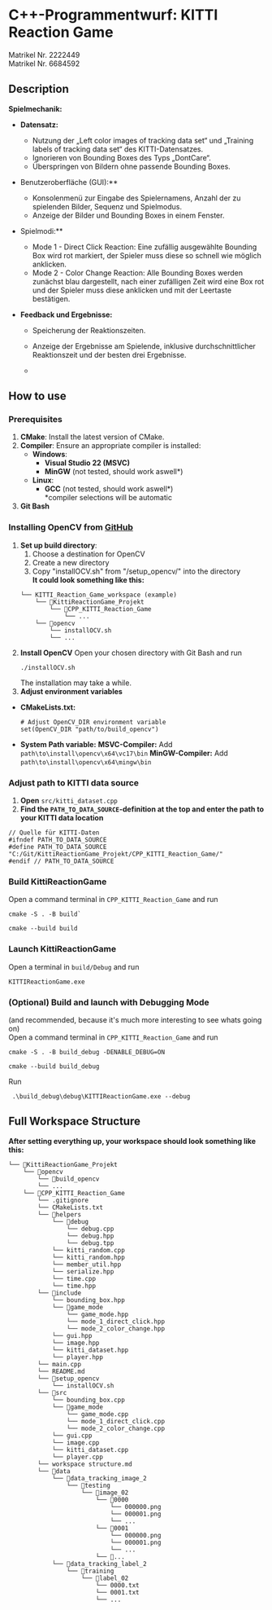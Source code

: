 # C++-Programmentwurf: KITTI Reaction Game
Matrikel Nr. 2222449
<br>
Matrikel Nr. 6684592

## Description
**Spielmechanik:**
- **Datensatz:**
  - Nutzung der „Left color images of tracking data set“ und „Training labels of tracking data set“ des KITTI-Datensatzes.
  - Ignorieren von Bounding Boxes des Typs „DontCare“.
  - Überspringen von Bildern ohne passende Bounding Boxes.

- Benutzeroberfläche (GUI):**
  - Konsolenmenü zur Eingabe des Spielernamens, Anzahl der zu spielenden Bilder, Sequenz und Spielmodus.
  - Anzeige der Bilder und Bounding Boxes in einem Fenster.

- Spielmodi:**
  - Mode 1 - Direct Click Reaction: Eine zufällig ausgewählte Bounding Box wird rot markiert, der Spieler muss diese so schnell wie möglich anklicken.
  - Mode 2 - Color Change Reaction: Alle Bounding Boxes werden zunächst blau dargestellt, nach einer zufälligen Zeit wird eine Box rot und der Spieler muss diese anklicken und mit der Leertaste bestätigen.

- **Feedback und Ergebnisse:**
  - Speicherung der Reaktionszeiten.
  - Anzeige der Ergebnisse am Spielende, inklusive durchschnittlicher Reaktionszeit und der besten drei Ergebnisse.
 
  - 
## How to use
### Prerequisites
1. **CMake**: Install the latest version of CMake.
2. **Compiler**: Ensure an appropriate compiler is installed:
   - **Windows**: 
     - **Visual Studio 22 (MSVC)** 
     - **MinGW** (not tested, should work aswell*)
   - **Linux**:
     - **GCC** (not tested, should work aswell*)
<br>*compiler selections will be automatic
1. **Git Bash**

### Installing OpenCV from [GitHub](https://github.com/opencv/opencv)
1. **Set up build directory**:
   1. Choose a destination for OpenCV
   2. Create a new directory
   3. Copy "installOCV.sh" from "/setup_opencv/" into the directory
<br>**It could look something like this:**
    ```
    └── KITTI_Reaction_Game_workspace (example)
        └── 📁KittiReactionGame_Projekt
            └── 📁CPP_KITTI_Reaction_Game
                └── ...
        └── 📁opencv
            └── installOCV.sh
            └── ...
    ```
2. **Install OpenCV**
    Open your chosen directory with Git Bash and run
    ```
    ./installOCV.sh
    ```
    The installation may take a while.
3. **Adjust environment variables**
- **CMakeLists.txt:**
    ```
    # Adjust OpenCV_DIR environment variable
    set(OpenCV_DIR "path/to/build_opencv")
    ```
- **System Path variable:**
    **MSVC-Compiler:** Add ```path\to\install\opencv\x64\vc17\bin```
    **MinGW-Compiler:** Add ```path\to\install\opencv\x64\mingw\bin```

### Adjust path to KITTI data source
1. **Open** ```src/kitti_dataset.cpp```
2. **Find the ```PATH_TO_DATA_SOURCE```-definition at the top and enter the path to your KITTI data location**

```
// Quelle für KITTI-Daten
#ifndef PATH_TO_DATA_SOURCE
#define PATH_TO_DATA_SOURCE "C:/Git/KittiReactionGame_Projekt/CPP_KITTI_Reaction_Game/"
#endif // PATH_TO_DATA_SOURCE
```

### Build KittiReactionGame
Open a command terminal in ```CPP_KITTI_Reaction_Game``` and run
```
cmake -S . -B build`
```

```
cmake --build build
```

### Launch KittiReactionGame
Open a terminal in ```build/Debug``` and run

```
KITTIReactionGame.exe
```

### (Optional) Build and launch with Debugging Mode
(and recommended, because it's much more interesting to see whats going on)<br>
Open a command terminal in ```CPP_KITTI_Reaction_Game``` and run
```
cmake -S . -B build_debug -DENABLE_DEBUG=ON
```
```
cmake --build build_debug
```
Run

```
 .\build_debug\debug\KITTIReactionGame.exe --debug
```

## Full Workspace Structure
**After setting everything up, your workspace should look something like this:**

```
└── 📁KittiReactionGame_Projekt
    └── 📁opencv
        └── 📁build_opencv
        └── ...
    └── 📁CPP_KITTI_Reaction_Game
        └── .gitignore
        └── CMakeLists.txt
        └── 📁helpers
            └── 📁debug
                └── debug.cpp
                └── debug.hpp
                └── debug.tpp
            └── kitti_random.cpp
            └── kitti_random.hpp
            └── member_util.hpp
            └── serialize.hpp
            └── time.cpp
            └── time.hpp
        └── 📁include
            └── bounding_box.hpp
            └── 📁game_mode
                └── game_mode.hpp
                └── mode_1_direct_click.hpp
                └── mode_2_color_change.hpp
            └── gui.hpp
            └── image.hpp
            └── kitti_dataset.hpp
            └── player.hpp
        └── main.cpp
        └── README.md
        └── 📁setup_opencv
            └── installOCV.sh
        └── 📁src
            └── bounding_box.cpp
            └── 📁game_mode
                └── game_mode.cpp
                └── mode_1_direct_click.cpp
                └── mode_2_color_change.cpp
            └── gui.cpp
            └── image.cpp
            └── kitti_dataset.cpp
            └── player.cpp
        └── workspace structure.md
        └── 📁data
            └── 📁data_tracking_image_2
                └── 📁testing
                    └── 📁image_02
                        └── 📁0000
                            └── 000000.png
                            └── 000001.png
                            └── ...
                        └── 📁0001
                            └── 000000.png
                            └── 000001.png
                            └── ...
                        └── 📁...
            └── 📁data_tracking_label_2
                └── 📁training
                    └── 📁label_02
                        └── 0000.txt
                        └── 0001.txt
                        └── ...

```
